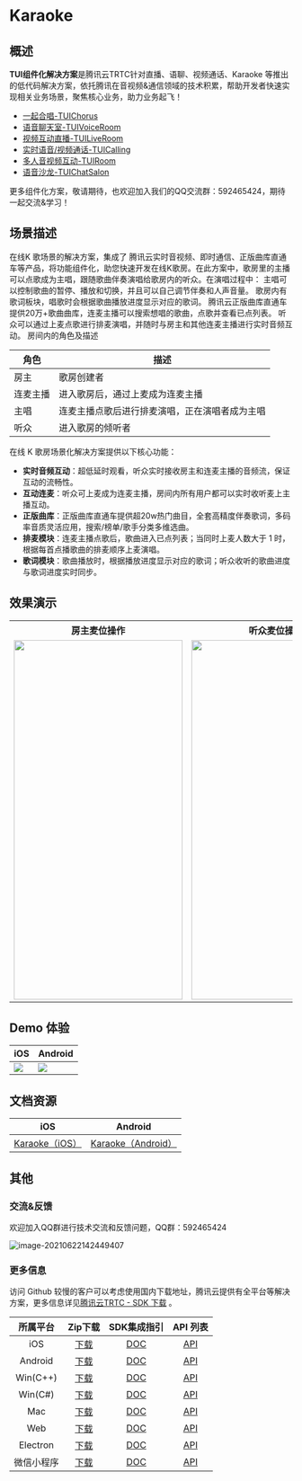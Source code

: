 # Karaoke

## 概述

**TUI组件化解决方案**是腾讯云TRTC针对直播、语聊、视频通话、Karaoke 等推出的低代码解决方案，依托腾讯在音视频&通信领域的技术积累，帮助开发者快速实现相关业务场景，聚焦核心业务，助力业务起飞！

- [一起合唱-TUIChorus](https://github.com/tencentyun/TUIChorus/)
- [语音聊天室-TUIVoiceRoom](https://github.com/tencentyun/TUIVoiceRoom/)
- [视频互动直播-TUILiveRoom](https://github.com/tencentyun/TUILiveRoom/)
- [实时语音/视频通话-TUICalling](https://github.com/tencentyun/TUICalling/)
- [多人音视频互动-TUIRoom](https://github.com/tencentyun/TUIRoom/)
- [语音沙龙-TUIChatSalon](https://github.com/tencentyun/TUIChatSalon/)

更多组件化方案，敬请期待，也欢迎加入我们的QQ交流群：592465424，期待一起交流&学习！

## 场景描述

在线K 歌场景的解决方案，集成了 腾讯云实时音视频、即时通信、正版曲库直通车等产品，将功能组件化，助您快速开发在线K歌房。在此方案中，歌房里的主播可以点歌成为主唱，跟随歌曲伴奏演唱给歌房内的听众。在演唱过程中： 主唱可以控制歌曲的暂停、播放和切换，并且可以自己调节伴奏和人声音量。 歌房内有歌词板块，唱歌时会根据歌曲播放进度显示对应的歌词。 腾讯云正版曲库直通车提供20万+歌曲曲库，连麦主播可以搜索想唱的歌曲，点歌并查看已点列表。 听众可以通过上麦点歌进行排麦演唱，并随时与房主和其他连麦主播进行实时音频互动。 房间内的角色及描述

| 角色     | 描述                                           |
| -------- | ---------------------------------------------- |
| 房主     | 歌房创建者                                     |
| 连麦主播 | 进入歌房后，通过上麦成为连麦主播               |
| 主唱     | 连麦主播点歌后进行排麦演唱，正在演唱者成为主唱 |
| 听众     | 进入歌房的倾听者                               |

在线 K 歌房场景化解决方案提供以下核心功能：
- **实时音频互动**：超低延时观看，听众实时接收房主和连麦主播的音频流，保证互动的流畅性。
- **互动连麦**：听众可上麦成为连麦主播，房间内所有用户都可以实时收听麦上主播互动。
- **正版曲库**：正版曲库直通车提供超20w热门曲目，全套高精度伴奏歌词，多码率音质灵活应用，搜索/榜单/歌手分类多维选曲。
- **排麦模块**：连麦主播点歌后，歌曲进入已点列表；当同时上麦人数大于 1 时，根据每首点播歌曲的排麦顺序上麦演唱。
- **歌词模块**：歌曲播放时，根据播放进度显示对应的歌词；听众收听的歌曲进度与歌词进度实时同步。

## 效果演示

<table>
     <tr>
         <th>房主麦位操作</th>  
         <th>听众麦位操作</th>  
     </tr>
<tr>
<td><img src="demo_owner.gif" width="300px" height="640px"/></td>
<td><img src="demo_audience.gif" width="300px" height="640px"/></td>
</tr>
</table>

## Demo 体验

| iOS                                                          | Android                                                      |
| ------------------------------------------------------------ | ------------------------------------------------------------ |
| ![](https://liteav.sdk.qcloud.com/doc/res/trtc/picture/zh-cn/app_download_ios.png) | ![](https://main.qcloudimg.com/raw/8a603ced0a61983018c794df842f7029.png) |

## 文档资源

| iOS                                                          | Android                                                      |
| ------------------------------------------------------------ | ------------------------------------------------------------ |
| [Karaoke（iOS）](https://cloud.tencent.com/document/product/647/45753)| [Karaoke（Android）](https://cloud.tencent.com/document/product/647/45737)|
## 其他

### 交流&反馈

欢迎加入QQ群进行技术交流和反馈问题，QQ群：592465424

![image-20210622142449407](https://main.qcloudimg.com/raw/1ea3ab1ff36d37c889f4140499585a4a.png)

### 更多信息

访问 Github 较慢的客户可以考虑使用国内下载地址，腾讯云提供有全平台等解决方案，更多信息详见[腾讯云TRTC - SDK 下载](https://cloud.tencent.com/document/product/647/32689) 。

| 所属平台 | Zip下载 | SDK集成指引 | API 列表 |
|:---------:| :--------:|:--------:|:--------:|
| iOS | [下载](https://liteav.sdk.qcloud.com/download/latest/TXLiteAVSDK_TRTC_iOS_latest.zip)|[DOC](https://cloud.tencent.com/document/product/647/32173) | [API](https://cloud.tencent.com/document/product/647/32258) |
| Android | [下载](https://liteav.sdk.qcloud.com/download/latest/TXLiteAVSDK_TRTC_Android_latest.zip)| [DOC](https://cloud.tencent.com/document/product/647/32175) | [API](https://cloud.tencent.com/document/product/647/32267) |
| Win(C++)| [下载](https://liteav.sdk.qcloud.com/download/latest/TXLiteAVSDK_TRTC_Win_latest.zip)| [DOC](https://cloud.tencent.com/document/product/647/32178) | [API](https://cloud.tencent.com/document/product/647/32268) |
| Win(C#)| [下载](https://liteav.sdk.qcloud.com/download/latest/TXLiteAVSDK_TRTC_Win_latest.zip)| [DOC](https://cloud.tencent.com/document/product/647/32178) | [API](https://cloud.tencent.com/document/product/647/36776) |
| Mac| [下载](https://liteav.sdk.qcloud.com/download/latest/TXLiteAVSDK_TRTC_Mac_latest.tar.bz2)| [DOC](https://cloud.tencent.com/document/product/647/32176) |[API](https://cloud.tencent.com/document/product/647/32258) |
| Web | [下载](https://web.sdk.qcloud.com/trtc/webrtc/download/webrtc_latest.zip)| [DOC](https://cloud.tencent.com/document/product/647/16863) |[API](https://cloud.tencent.com/document/product/647/17249) |
| Electron | [下载](https://web.sdk.qcloud.com/trtc/electron/download/TXLiteAVSDK_TRTC_Electron_latest.zip) | [DOC](https://cloud.tencent.com/document/product/647/38549) |[API](https://cloud.tencent.com/document/product/647/38551) |
| 微信小程序 | [下载](https://web.sdk.qcloud.com/trtc/miniapp/download/trtc-room.zip) | [DOC](https://cloud.tencent.com/document/product/647/32183) |[API](https://cloud.tencent.com/document/product/647/17018) |

